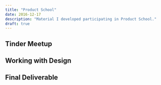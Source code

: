 ```yaml
---
title: "Product School"
date: 2016-12-17
description: "Material I developed participating in Product School."
draft: true
---
```


## Tinder Meetup

## Working with Design

## Final Deliverable
